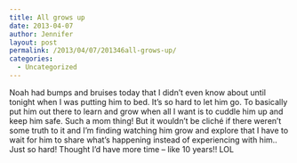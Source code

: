 ```yaml
---
title: All grows up
date: 2013-04-07
author: Jennifer
layout: post
permalink: /2013/04/07/201346all-grows-up/
categories:
  - Uncategorized
---
```

Noah had bumps and bruises today that I didn&#8217;t even know about until tonight when I was putting him to bed. It&#8217;s so hard to let him go. To basically put him out there to learn and grow when all I want is to cuddle him up and keep him safe. Such a mom thing! But it wouldn&#8217;t be cliché if there weren&#8217;t some truth to it and I&#8217;m finding watching him grow and explore that I have to wait for him to share what&#8217;s happening instead of experiencing with him.. Just so hard! Thought I&#8217;d have more time &#8211; like 10 years!! LOL
